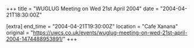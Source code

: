 +++
title = "WUGLUG Meeting on Wed 21st April 2004"
date = "2004-04-21T18:30:00Z"

[extra]
end_time = "2004-04-21T19:30:00Z"
location = "Cafe Xanana"
original = "https://uwcs.co.uk/events/wuglug-meeting-on-wed-21st-april-2004-1474488953891/"
+++



